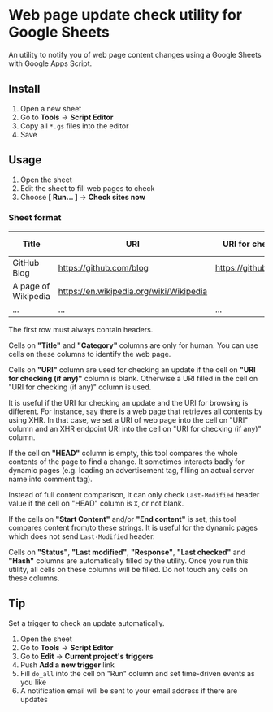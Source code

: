 Web page update check utility for Google Sheets
============
An utility to notify you of web page content changes using a Google Sheets with Google Apps Script.

Install
------------
1. Open a new sheet
2. Go to **Tools** -> **Script Editor**
3. Copy all `*.gs` files into the editor
4. Save

Usage
------------
1. Open the sheet
2. Edit the sheet to fill web pages to check
3. Choose **[ Run... ]** -> **Check sites now**

### Sheet format

| Title               | URI                                     | URI for checking (if any)    | Category  | HEAD | Start content | End content | Status | Last modified | Response | Last checked | Hash |
|---------------------|-----------------------------------------|------------------------------|-----------|------|---------------|-------------|--------|---------------|----------|--------------|------|
| GitHub Blog         | https://github.com/blog                 | https://github.com/blog.atom | Blog      |      |               |             |        |               |          |              |      |
| A page of Wikipedia | https://en.wikipedia.org/wiki/Wikipedia |                              | Wikipedia | X    |               |             |        |               |          |              |      |
| ...                 | ...                                     | ...                          | ...       | ...  |               |             |        |               |          |              |      |

The first row must always contain headers.

Cells on **"Title"** and **"Category"** columns are only for human.
You can use cells on these columns to identify the web page.

Cells on **"URI"** column are used for checking an update if the cell on **"URI for checking (if any)"** column is blank.
Otherwise a URI filled in the cell on "URI for checking (if any)" column is used.

It is useful if the URI for checking an update and the URI for browsing is different.
For instance, say there is a web page that retrieves all contents by using XHR.
In that case, we set a URI of web page into the cell on "URI" column and an XHR endpoint URI into the cell on "URI for checking (if any)" column.

If the cell on **"HEAD"** column is empty, this tool compares the whole contents of the page to find a change.
It sometimes interacts badly for dynamic pages (e.g. loading an advertisement tag, filling an actual server name into comment tag).

Instead of full content comparison, it can only check `Last-Modified` header value if the cell on "HEAD" column is `X`, or not blank.

If the cells on **"Start Content"** and/or **"End content"** is set, this tool compares content from/to these strings.
It is useful for the dynamic pages which does not send `Last-Modified` header.

Cells on **"Status"**, **"Last modified"**, **"Response"**, **"Last checked"** and **"Hash"** columns are automatically filled by the utility.
Once you run this utility, all cells on these columns will be filled.
Do not touch any cells on these columns.

Tip
------------
Set a trigger to check an update automatically.

1. Open the sheet
2. Go to **Tools** -> **Script Editor**
3. Go to **Edit** -> **Current project's triggers**
4. Push **Add a new trigger** link
5. Fill `do_all` into the cell on "Run" column and set time-driven events as you like
6. A notification email will be sent to your email address if there are updates

